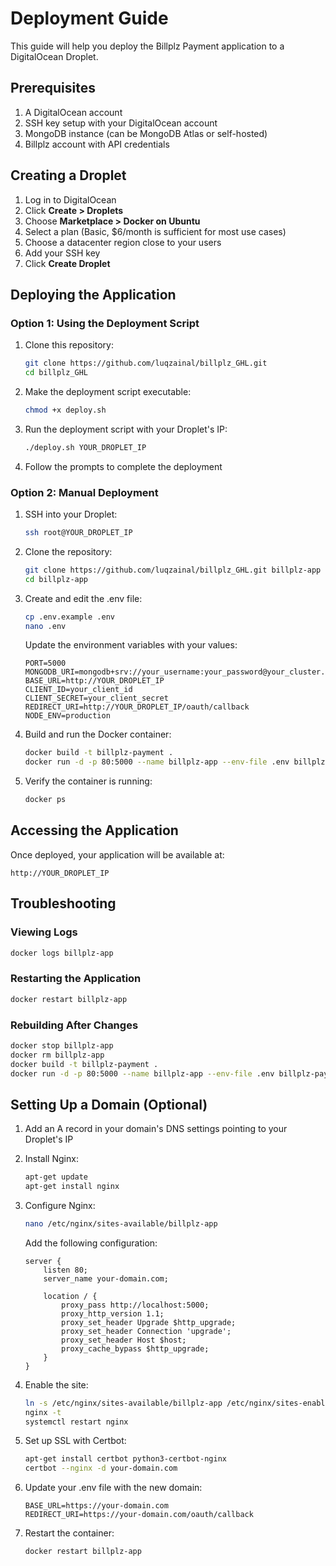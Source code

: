 # Deployment Guide

This guide will help you deploy the Billplz Payment application to a DigitalOcean Droplet.

## Prerequisites

1. A DigitalOcean account
2. SSH key setup with your DigitalOcean account
3. MongoDB instance (can be MongoDB Atlas or self-hosted)
4. Billplz account with API credentials

## Creating a Droplet

1. Log in to DigitalOcean
2. Click **Create > Droplets**
3. Choose **Marketplace > Docker on Ubuntu**
4. Select a plan (Basic, $6/month is sufficient for most use cases)
5. Choose a datacenter region close to your users
6. Add your SSH key
7. Click **Create Droplet**

## Deploying the Application

### Option 1: Using the Deployment Script

1. Clone this repository:
   ```bash
   git clone https://github.com/luqzainal/billplz_GHL.git
   cd billplz_GHL
   ```

2. Make the deployment script executable:
   ```bash
   chmod +x deploy.sh
   ```

3. Run the deployment script with your Droplet's IP:
   ```bash
   ./deploy.sh YOUR_DROPLET_IP
   ```

4. Follow the prompts to complete the deployment

### Option 2: Manual Deployment

1. SSH into your Droplet:
   ```bash
   ssh root@YOUR_DROPLET_IP
   ```

2. Clone the repository:
   ```bash
   git clone https://github.com/luqzainal/billplz_GHL.git billplz-app
   cd billplz-app
   ```

3. Create and edit the .env file:
   ```bash
   cp .env.example .env
   nano .env
   ```

   Update the environment variables with your values:
   ```
   PORT=5000
   MONGODB_URI=mongodb+srv://your_username:your_password@your_cluster.mongodb.net/billplz_payment
   BASE_URL=http://YOUR_DROPLET_IP
   CLIENT_ID=your_client_id
   CLIENT_SECRET=your_client_secret
   REDIRECT_URI=http://YOUR_DROPLET_IP/oauth/callback
   NODE_ENV=production
   ```

4. Build and run the Docker container:
   ```bash
   docker build -t billplz-payment .
   docker run -d -p 80:5000 --name billplz-app --env-file .env billplz-payment
   ```

5. Verify the container is running:
   ```bash
   docker ps
   ```

## Accessing the Application

Once deployed, your application will be available at:
```
http://YOUR_DROPLET_IP
```

## Troubleshooting

### Viewing Logs
```bash
docker logs billplz-app
```

### Restarting the Application
```bash
docker restart billplz-app
```

### Rebuilding After Changes
```bash
docker stop billplz-app
docker rm billplz-app
docker build -t billplz-payment .
docker run -d -p 80:5000 --name billplz-app --env-file .env billplz-payment
```

## Setting Up a Domain (Optional)

1. Add an A record in your domain's DNS settings pointing to your Droplet's IP

2. Install Nginx:
   ```bash
   apt-get update
   apt-get install nginx
   ```

3. Configure Nginx:
   ```bash
   nano /etc/nginx/sites-available/billplz-app
   ```

   Add the following configuration:
   ```nginx
   server {
       listen 80;
       server_name your-domain.com;

       location / {
           proxy_pass http://localhost:5000;
           proxy_http_version 1.1;
           proxy_set_header Upgrade $http_upgrade;
           proxy_set_header Connection 'upgrade';
           proxy_set_header Host $host;
           proxy_cache_bypass $http_upgrade;
       }
   }
   ```

4. Enable the site:
   ```bash
   ln -s /etc/nginx/sites-available/billplz-app /etc/nginx/sites-enabled/
   nginx -t
   systemctl restart nginx
   ```

5. Set up SSL with Certbot:
   ```bash
   apt-get install certbot python3-certbot-nginx
   certbot --nginx -d your-domain.com
   ```

6. Update your .env file with the new domain:
   ```
   BASE_URL=https://your-domain.com
   REDIRECT_URI=https://your-domain.com/oauth/callback
   ```

7. Restart the container:
   ```bash
   docker restart billplz-app
   ``` 